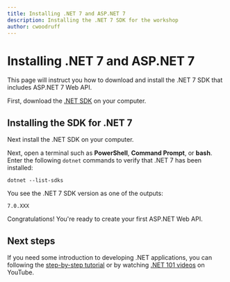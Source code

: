 ```yaml
---
title: Installing .NET 7 and ASP.NET 7
description: Installing the .NET 7 SDK for the workshop
author: cwoodruff
---
```

# Installing .NET 7 and ASP.NET 7

This page will instruct you how to download and install the .NET 7 SDK that includes ASP.NET 7 Web API.

First, download the [.NET SDK](https://dotnet.microsoft.com/download/dotnet) on your computer.

## Installing the SDK for .NET 7

Next install the .NET SDK on your computer.

Next, open a terminal such as **PowerShell**, **Command Prompt**, or **bash**. Enter the following `dotnet` commands to verify that .NET 7 has been installed:

```dotnetcli
dotnet --list-sdks
```

You see the .NET 7 SDK version as one of the outputs:

```output
7.0.XXX
```

Congratulations! You're ready to create your first ASP.NET Web API.

## Next steps

If you need some introduction to developing .NET applications, you can following the [step-by-step tutorial](https://docs.microsoft.com/en-us/aspnet/mvc/overview/getting-started/introduction/getting-started) or by watching [.NET 101 videos](https://www.youtube.com/playlist?list=PLdo4fOcmZ0oWoazjhXQzBKMrFuArxpW80) on YouTube.